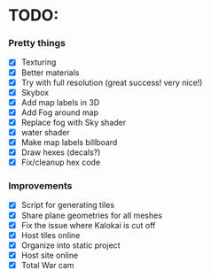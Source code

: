 # TODO:

### Pretty things

- [x] Texturing
- [x] Better materials
- [x] Try with full resolution (great success! very nice!)
- [x] Skybox
- [x] Add map labels in 3D
- [x] Add Fog around map
- [x] Replace fog with Sky shader
- [x] water shader
- [x] Make map labels billboard
- [x] Draw hexes (decals?)
- [x] Fix/cleanup hex code 

### Improvements

- [x] Script for generating tiles
- [x] Share plane geometries for all meshes
- [x] Fix the issue where Kalokai is cut off
- [x] Host tiles online
- [x] Organize into static project
- [x] Host site online
- [x] Total War cam 
